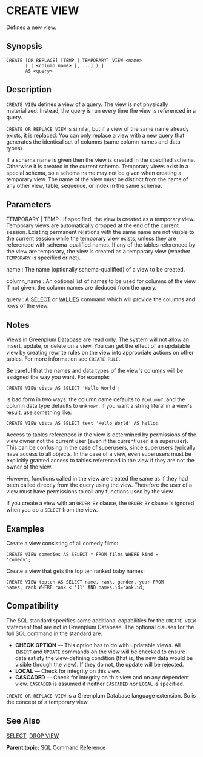 # CREATE VIEW 

Defines a new view.

## Synopsis 

``` {#sql_command_synopsis}
CREATE [OR REPLACE] [TEMP | TEMPORARY] VIEW <name>
       [ ( <column_name> [, ...] ) ]
       AS <query>
```

## Description 

`CREATE VIEW` defines a view of a query. The view is not physically materialized. Instead, the query is run every time the view is referenced in a query.

`CREATE OR REPLACE VIEW` is similar, but if a view of the same name already exists, it is replaced. You can only replace a view with a new query that generates the identical set of columns \(same column names and data types\).

If a schema name is given then the view is created in the specified schema. Otherwise it is created in the current schema. Temporary views exist in a special schema, so a schema name may not be given when creating a temporary view. The name of the view must be distinct from the name of any other view, table, sequence, or index in the same schema.

## Parameters 

TEMPORARY \| TEMP
:   If specified, the view is created as a temporary view. Temporary views are automatically dropped at the end of the current session. Existing permanent relations with the same name are not visible to the current session while the temporary view exists, unless they are referenced with schema-qualified names. If any of the tables referenced by the view are temporary, the view is created as a temporary view \(whether `TEMPORARY` is specified or not\).

name
:   The name \(optionally schema-qualified\) of a view to be created.

column\_name
:   An optional list of names to be used for columns of the view. If not given, the column names are deduced from the query.

query
:   A [SELECT](SELECT.html) or [VALUES](VALUES.html) command which will provide the columns and rows of the view.

## Notes 

Views in Greenplum Database are read only. The system will not allow an insert, update, or delete on a view. You can get the effect of an updatable view by creating rewrite rules on the view into appropriate actions on other tables. For more information see `CREATE RULE`.

Be careful that the names and data types of the view's columns will be assigned the way you want. For example:

```
CREATE VIEW vista AS SELECT 'Hello World';
```

is bad form in two ways: the column name defaults to `?column?`, and the column data type defaults to `unknown`. If you want a string literal in a view's result, use something like:

```
CREATE VIEW vista AS SELECT text 'Hello World' AS hello;
```

Access to tables referenced in the view is determined by permissions of the view owner not the current user \(even if the current user is a superuser\). This can be confusing in the case of superusers, since superusers typically have access to all objects. In the case of a view, even superusers must be explicitly granted access to tables referenced in the view if they are not the owner of the view.

However, functions called in the view are treated the same as if they had been called directly from the query using the view. Therefore the user of a view must have permissions to call any functions used by the view.

If you create a view with an `ORDER BY` clause, the `ORDER BY` clause is ignored when you do a `SELECT` from the view.

## Examples 

Create a view consisting of all comedy films:

```
CREATE VIEW comedies AS SELECT * FROM films WHERE kind = 
'comedy';
```

Create a view that gets the top ten ranked baby names:

```
CREATE VIEW topten AS SELECT name, rank, gender, year FROM 
names, rank WHERE rank < '11' AND names.id=rank.id;
```

## Compatibility 

The SQL standard specifies some additional capabilities for the `CREATE VIEW` statement that are not in Greenplum Database. The optional clauses for the full SQL command in the standard are:

-   **CHECK OPTION** — This option has to do with updatable views. All `INSERT` and `UPDATE` commands on the view will be checked to ensure data satisfy the view-defining condition \(that is, the new data would be visible through the view\). If they do not, the update will be rejected.
-   **LOCAL** — Check for integrity on this view.
-   **CASCADED** — Check for integrity on this view and on any dependent view. `CASCADED` is assumed if neither `CASCADED` nor `LOCAL` is specified.

`CREATE OR REPLACE VIEW` is a Greenplum Database language extension. So is the concept of a temporary view.

## See Also 

[SELECT](SELECT.html), [DROP VIEW](DROP_VIEW.html)

**Parent topic:** [SQL Command Reference](../sql_commands/sql_ref.html)

